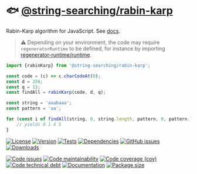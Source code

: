 :fish: [@string-searching/rabin-karp](https://string-searching.github.io/rabin-karp)
==

Rabin-Karp algorithm for JavaScript.
See [docs](https://string-searching.github.io/rabin-karp/index.html).

> :warning: Depending on your environment, the code may require
> `regeneratorRuntime` to be defined, for instance by importing
> [regenerator-runtime/runtime](https://www.npmjs.com/package/regenerator-runtime).

```js
import {rabinKarp} from '@string-searching/rabin-karp';

const code = (c) => c.charCodeAt(0);
const d = 256;
const q = 13;
const findAll = rabinKarp(code, d, q);

const string = 'aaabaaa';
const pattern = 'aa';

for (const i of findAll(string, 0, string.length, pattern, 0, pattern.length)) {
	// yields 0 1 4 5
}
```

[![License](https://img.shields.io/github/license/string-searching/rabin-karp.svg)](https://raw.githubusercontent.com/string-searching/rabin-karp/main/LICENSE)
[![Version](https://img.shields.io/npm/v/@string-searching/rabin-karp.svg)](https://www.npmjs.org/package/@string-searching/rabin-karp)
[![Tests](https://img.shields.io/github/workflow/status/string-searching/rabin-karp/ci?event=push&label=tests)](https://github.com/string-searching/rabin-karp/actions/workflows/ci.yml?query=branch:main)
[![Dependencies](https://img.shields.io/librariesio/github/string-searching/rabin-karp.svg)](https://github.com/string-searching/rabin-karp/network/dependencies)
[![GitHub issues](https://img.shields.io/github/issues/string-searching/rabin-karp.svg)](https://github.com/string-searching/rabin-karp/issues)
[![Downloads](https://img.shields.io/npm/dm/@string-searching/rabin-karp.svg)](https://www.npmjs.org/package/@string-searching/rabin-karp)

[![Code issues](https://img.shields.io/codeclimate/issues/string-searching/rabin-karp.svg)](https://codeclimate.com/github/string-searching/rabin-karp/issues)
[![Code maintainability](https://img.shields.io/codeclimate/maintainability/string-searching/rabin-karp.svg)](https://codeclimate.com/github/string-searching/rabin-karp/trends/churn)
[![Code coverage (cov)](https://img.shields.io/codecov/c/gh/string-searching/rabin-karp/main.svg)](https://codecov.io/gh/string-searching/rabin-karp)
[![Code technical debt](https://img.shields.io/codeclimate/tech-debt/string-searching/rabin-karp.svg)](https://codeclimate.com/github/string-searching/rabin-karp/trends/technical_debt)
[![Documentation](https://string-searching.github.io/rabin-karp/badge.svg)](https://string-searching.github.io/rabin-karp/source.html)
[![Package size](https://img.shields.io/bundlephobia/minzip/@string-searching/rabin-karp)](https://bundlephobia.com/result?p=@string-searching/rabin-karp)
